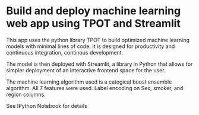 # Build and deploy machine learning web app using TPOT and Streamlit

This app uses the python library TPOT to build optimized machine learning models with minimal lines of code.  It is designed for productivity and continuous integration, continous development.

The model is then deployed with Streamlit, a library in Python that allows for simpler deployment of an interactive frontend space for the user.

The machine learning algorithm used is a catogical boost ensemble algorithm.  All 7 features were used.  Label encoding on Sex, smoker, and region columns.  

See IPython Notebook for details

